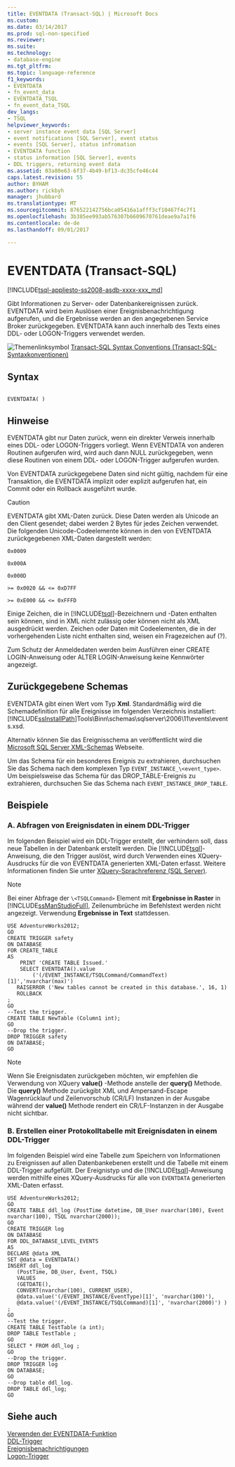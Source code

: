 ```yaml
---
title: EVENTDATA (Transact-SQL) | Microsoft Docs
ms.custom: 
ms.date: 03/14/2017
ms.prod: sql-non-specified
ms.reviewer: 
ms.suite: 
ms.technology:
- database-engine
ms.tgt_pltfrm: 
ms.topic: language-reference
f1_keywords:
- EVENTDATA
- fn_event_data
- EVENTDATA_TSQL
- fn_event_data_TSQL
dev_langs:
- TSQL
helpviewer_keywords:
- server instance event data [SQL Server]
- event notifications [SQL Server], event status
- events [SQL Server], status infromation
- EVENTDATA function
- status information [SQL Server], events
- DDL triggers, returning event data
ms.assetid: 03a80e63-6f37-4b49-bf13-dc35cfe46c44
caps.latest.revision: 55
author: BYHAM
ms.author: rickbyh
manager: jhubbard
ms.translationtype: MT
ms.sourcegitcommit: 876522142756bca05416a1afff3cf10467f4c7f1
ms.openlocfilehash: 3b385ee993ab576307b6609670761deae9a7a1f6
ms.contentlocale: de-de
ms.lasthandoff: 09/01/2017

---
```

# <a name="eventdata-transact-sql"></a>EVENTDATA (Transact-SQL)
[!INCLUDE[tsql-appliesto-ss2008-asdb-xxxx-xxx_md](../../includes/tsql-appliesto-ss2008-asdb-xxxx-xxx-md.md)]

  Gibt Informationen zu Server- oder Datenbankereignissen zurück. EVENTDATA wird beim Auslösen einer Ereignisbenachrichtigung aufgerufen, und die Ergebnisse werden an den angegebenen Service Broker zurückgegeben. EVENTDATA kann auch innerhalb des Texts eines DDL- oder LOGON-Triggers verwendet werden.  
  
 ![Themenlinksymbol](../../database-engine/configure-windows/media/topic-link.gif "Topic link icon") [Transact-SQL Syntax Conventions (Transact-SQL-Syntaxkonventionen)](../../t-sql/language-elements/transact-sql-syntax-conventions-transact-sql.md)  
  
## <a name="syntax"></a>Syntax  
  
```  
  
EVENTDATA( )  
```  
  
## <a name="remarks"></a>Hinweise  
 EVENTDATA gibt nur Daten zurück, wenn ein direkter Verweis innerhalb eines DDL- oder LOGON-Triggers vorliegt. Wenn EVENTDATA von anderen Routinen aufgerufen wird, wird auch dann NULL zurückgegeben, wenn diese Routinen von einem DDL- oder LOGON-Trigger aufgerufen wurden.  
  
 Von EVENTDATA zurückgegebene Daten sind nicht gültig, nachdem für eine Transaktion, die EVENTDATA implizit oder explizit aufgerufen hat, ein Commit oder ein Rollback ausgeführt wurde.  
  
> [!CAUTION]  
>  EVENTDATA gibt XML-Daten zurück. Diese Daten werden als Unicode an den Client gesendet; dabei werden 2 Bytes für jedes Zeichen verwendet. Die folgenden Unicode-Codeelemente können in den von EVENTDATA zurückgegebenen XML-Daten dargestellt werden:  
>   
>  `0x0009`  
>   
>  `0x000A`  
>   
>  `0x000D`  
>   
>  `>= 0x0020 && <= 0xD7FF`  
>   
>  `>= 0xE000 && <= 0xFFFD`  
>   
>  Einige Zeichen, die in [!INCLUDE[tsql](../../includes/tsql-md.md)]-Bezeichnern und -Daten enthalten sein können, sind in XML nicht zulässig oder können nicht als XML ausgedrückt werden. Zeichen oder Daten mit Codeelementen, die in der vorhergehenden Liste nicht enthalten sind, weisen ein Fragezeichen auf (?).  
  
 Zum Schutz der Anmeldedaten werden beim Ausführen einer CREATE LOGIN-Anweisung oder ALTER LOGIN-Anweisung keine Kennwörter angezeigt.  
  
## <a name="schemas-returned"></a>Zurückgegebene Schemas  
 EVENTDATA gibt einen Wert vom Typ **Xml**. Standardmäßig wird die Schemadefinition für alle Ereignisse im folgenden Verzeichnis installiert: [!INCLUDE[ssInstallPath](../../includes/ssinstallpath-md.md)]Tools\Binn\schemas\sqlserver\2006\11\events\events.xsd.  
  
 Alternativ können Sie das Ereignisschema an veröffentlicht wird die [Microsoft SQL Server XML-Schemas](http://go.microsoft.com/fwlink/?LinkID=31850) Webseite.  
  
 Um das Schema für ein besonderes Ereignis zu extrahieren, durchsuchen Sie das Schema nach dem komplexen Typ `EVENT_INSTANCE_\<event_type>`. Um beispielsweise das Schema für das DROP_TABLE-Ereignis zu extrahieren, durchsuchen Sie das Schema nach `EVENT_INSTANCE_DROP_TABLE`.  
  
## <a name="examples"></a>Beispiele  
  
### <a name="a-querying-event-data-in-a-ddl-trigger"></a>A. Abfragen von Ereignisdaten in einem DDL-Trigger  
 Im folgenden Beispiel wird ein DDL-Trigger erstellt, der verhindern soll, dass neue Tabellen in der Datenbank erstellt werden. Die [!INCLUDE[tsql](../../includes/tsql-md.md)]-Anweisung, die den Trigger auslöst, wird durch Verwenden eines XQuery-Ausdrucks für die von EVENTDATA generierten XML-Daten erfasst. Weitere Informationen finden Sie unter [XQuery-Sprachreferenz &#40;SQL Server&#41;](../../xquery/xquery-language-reference-sql-server.md).  
  
> [!NOTE]  
>  Bei einer Abfrage der `\<TSQLCommand>` Element mit **Ergebnisse in Raster** in [!INCLUDE[ssManStudioFull](../../includes/ssmanstudiofull-md.md)], Zeilenumbrüche im Befehlstext werden nicht angezeigt. Verwendung **Ergebnisse in Text** stattdessen.  
  
```  
USE AdventureWorks2012;  
GO  
CREATE TRIGGER safety   
ON DATABASE   
FOR CREATE_TABLE   
AS   
    PRINT 'CREATE TABLE Issued.'  
    SELECT EVENTDATA().value  
        ('(/EVENT_INSTANCE/TSQLCommand/CommandText)[1]','nvarchar(max)')  
   RAISERROR ('New tables cannot be created in this database.', 16, 1)   
   ROLLBACK  
;  
GO  
--Test the trigger.  
CREATE TABLE NewTable (Column1 int);  
GO  
--Drop the trigger.  
DROP TRIGGER safety  
ON DATABASE;  
GO  
```  
  
> [!NOTE]  
>  Wenn Sie Ereignisdaten zurückgeben möchten, wir empfehlen die Verwendung von XQuery **value()** -Methode anstelle der **query()** Methode. Die **query()** Methode zurückgibt XML und Ampersand-Escape Wagenrücklauf und Zeilenvorschub (CR/LF) Instanzen in der Ausgabe während der **value()** Methode rendert ein CR/LF-Instanzen in der Ausgabe nicht sichtbar.  
  
### <a name="b-creating-a-log-table-with-event-data-in-a-ddl-trigger"></a>B. Erstellen einer Protokolltabelle mit Ereignisdaten in einem DDL-Trigger  
 Im folgenden Beispiel wird eine Tabelle zum Speichern von Informationen zu Ereignissen auf allen Datenbankebenen erstellt und die Tabelle mit einem DDL-Trigger aufgefüllt. Der Ereignistyp und die [!INCLUDE[tsql](../../includes/tsql-md.md)]-Anweisung werden mithilfe eines XQuery-Ausdrucks für alle von `EVENTDATA` generierten XML-Daten erfasst.  
  
```  
USE AdventureWorks2012;  
GO  
CREATE TABLE ddl_log (PostTime datetime, DB_User nvarchar(100), Event nvarchar(100), TSQL nvarchar(2000));  
GO  
CREATE TRIGGER log   
ON DATABASE   
FOR DDL_DATABASE_LEVEL_EVENTS   
AS  
DECLARE @data XML  
SET @data = EVENTDATA()  
INSERT ddl_log   
   (PostTime, DB_User, Event, TSQL)   
   VALUES   
   (GETDATE(),   
   CONVERT(nvarchar(100), CURRENT_USER),   
   @data.value('(/EVENT_INSTANCE/EventType)[1]', 'nvarchar(100)'),   
   @data.value('(/EVENT_INSTANCE/TSQLCommand)[1]', 'nvarchar(2000)') ) ;  
GO  
--Test the trigger.  
CREATE TABLE TestTable (a int);  
DROP TABLE TestTable ;  
GO  
SELECT * FROM ddl_log ;  
GO  
--Drop the trigger.  
DROP TRIGGER log  
ON DATABASE;  
GO  
--Drop table ddl_log.  
DROP TABLE ddl_log;  
GO  
```  
  
## <a name="see-also"></a>Siehe auch  
 [Verwenden der EVENTDATA-Funktion](../../relational-databases/triggers/use-the-eventdata-function.md)   
 [DDL-Trigger](../../relational-databases/triggers/ddl-triggers.md)   
 [Ereignisbenachrichtigungen](../../relational-databases/service-broker/event-notifications.md)   
 [Logon-Trigger](../../relational-databases/triggers/logon-triggers.md)  
  
  
